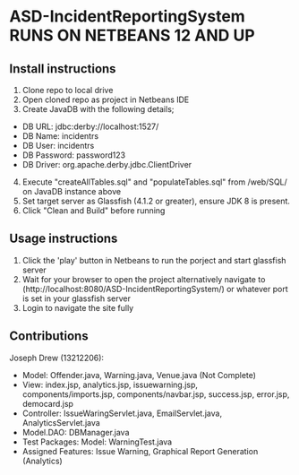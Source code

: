 # ASD-IncidentReportingSystem RUNS ON NETBEANS 12 AND UP
## Install instructions
1. Clone repo to local drive
2. Open cloned repo as project in Netbeans IDE
3. Create JavaDB with the following details;
  - DB URL: jdbc:derby://localhost:1527/
  - DB Name: incidentrs
  - DB User: incidentrs
  - DB Password: password123
  - DB Driver: org.apache.derby.jdbc.ClientDriver
4. Execute "createAllTables.sql" and "populateTables.sql" from /web/SQL/ on JavaDB instance above
5. Set target server as Glassfish (4.1.2 or greater), ensure JDK 8 is present.
6. Click "Clean and Build" before running

## Usage instructions
1. Click the 'play' button in Netbeans to run the porject and start glassfish server
2. Wait for your browser to open the project alternatively navigate to (http://localhost:8080/ASD-IncidentReportingSystem/) or whatever port is set in your glassfish server
3. Login to navigate the site fully

## Contributions
Joseph Drew (13212206): 
  * Model: Offender.java, Warning.java, Venue.java (Not Complete)
  * View: index.jsp, analytics.jsp, issuewarning.jsp, components/imports.jsp, components/navbar.jsp, success.jsp, error.jsp, democard.jsp
  * Controller: IssueWaringServlet.java, EmailServlet.java, AnalyticsServlet.java
  * Model.DAO: DBManager.java
  * Test Packages: Model: WarningTest.java
  * Assigned Features: Issue Warning, Graphical Report Generation (Analytics)
